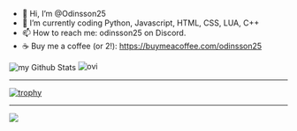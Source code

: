 - 👋 Hi, I’m @Odinsson25
- 🌱 I’m currently coding Python, Javascript, HTML, CSS, LUA, C++ 
- 📫 How to reach me: odinsson25 on Discord.
- ☕ Buy me a coffee (or 2!): https://buymeacoffee.com/odinsson25

<img align="center" src="https://github-readme-stats.vercel.app/api?username=odinsson25&include_all_commits=true&count_private=true&show_icons=true&line_height=20&title_color=2B5BBD&icon_color=1124BB&text_color=A1A1A1&bg_color=0,000000,130F40" alt="my Github Stats"/>
<img src="https://github-readme-stats.vercel.app/api/top-langs?username=odinsson25&show_icons=true&locale=en&count_private=true&layout=compact&theme=chartreuse-dark" alt="ovi" />

---

[![trophy](https://github-profile-trophy.vercel.app/?username=odinsson25&theme=discord)](https://github.com/ryo-ma/github-profile-trophy)

---
[![](https://visitcount.itsvg.in/api?id=Odinsson25&label=Profile%20Views&color=0&icon=0&pretty=true)](https://visitcount.itsvg.in)

